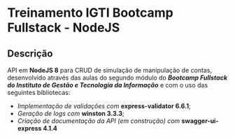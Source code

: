 # Treinamento IGTI Bootcamp Fullstack - NodeJS

## Descrição

API em **NodeJS 8** para CRUD de simulação de manipulação de contas, desenvolvido através das aulas do segundo módulo do **_Bootcamp Fullstack do Instituto de Gestão e Tecnologia da Informação_** e com o uso das seguintes bibliotecas: 

- _Implementação de validações com_ **express-validator 6.6.1**; 
- _Geração de logs com_ **winston 3.3.3**;
- _Criação de documentação da API (em construção) com_ **swagger-ui-express 4.1.4**
